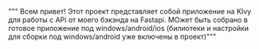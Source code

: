 """ Всем привет! Этот проект представляет собой
 приложение на KIvy для работы с APi от моего бэкэнда на Fastapi. МОжет быть собрано 
 в готовое приложение под windows/android/ios (билиотеки и настройки для сборки под windows/android уже включены в проект)"""
